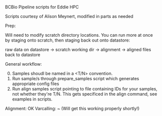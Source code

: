 BCBio Pipeline scripts for Eddie HPC

Scripts courtesy of Alison Meynert, modified in parts as needed


Prep: 

Will need to modify scratch directory locations. You can run more at once by staging onto scratch, then staging back out onto datastore:

raw data on datastore -> scratch working dir -> alignment -> aligned files back to datastore 

General workflow:

0. Samples shoudl be named in a <sample><T/N> convention.
1. Run sample/s through prepare_samples script which generates appropriate config files
2. Run align samples script pointing to file containing IDs for your samples, not whether they're T/N. This gets specificed in the align command, see examples in scripts.


Alignment: OK 
Varcalling: ~ (Will get this working properly shortly!)
